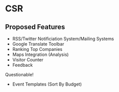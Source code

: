 # CSR

## Proposed Features
- RSS/Twitter Notificiation System/Mailing Systems
- Google Translate Toolbar 
- Ranking Top Companies
- Maps Integration (Analysis) 
- Visitor Counter
- Feedback 

Questionable!
- Event Templates (Sort By Budget)
